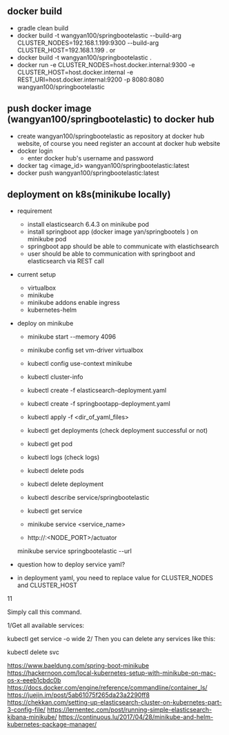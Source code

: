 
## docker build 
- gradle clean build 
- docker build  -t wangyan100/springbootelastic --build-arg CLUSTER_NODES=192.168.1.199:9300 --build-arg CLUSTER_HOST=192.168.1.199 .
or 
- docker build  -t wangyan100/springbootelastic . 
- docker run -e CLUSTER_NODES=host.docker.internal:9300 -e CLUSTER_HOST=host.docker.internal -e REST_URI=host.docker.internal:9200 -p 8080:8080 wangyan100/springbootelastic
## push docker image (wangyan100/springbootelastic) to docker hub
- create wangyan100/springbootelastic as repository at docker hub website, of course you need register an account at docker hub website
- docker login
  - enter docker hub's username and password 
- docker tag <image_id> wangyan100/springbootelastic:latest 
- docker push wangyan100/springbootelastic:latest

## deployment on k8s(minikube locally)

- requirement 
  - install elasticsearch 6.4.3  on minikube pod
  - install springboot app (docker image yan/springbootels ) on minikube pod
  - springboot app should be able to communicate with elastichsearch 
  - user should be able to communication with springboot and elasticsearch via REST call

- current setup
  - virtualbox 
  - minikube
  - minikube addons enable ingress
  - kubernetes-helm 
  
- deploy on minikube
  - minikube start --memory 4096
  - minikube config set vm-driver virtualbox
  - kubectl config use-context minikube
  - kubectl cluster-info
  
  - kubectl create -f elasticsearch-deployment.yaml 
  - kubectl create -f springbootapp-deployment.yaml 
  - kubectl apply -f <dir_of_yaml_files>
  - kubectl get deployments (check deployment successful or not)
  - kubectl get pod
  - kubectl logs <pod id> (check logs)
  - kubectl delete pods <pod id>
  - kubectl delete deployment <label name>
  - kubectl describe service/springbootelastic
  - kubectl get service
  - minikube service <service_name>
  
  - http://<IP>:<NODE_PORT>/actuator
  
  minikube service springbootelastic --url

- question how to deploy service yaml?
- in deployment yaml, you need to replace value for CLUSTER_NODES and CLUSTER_HOST
  

11

Simply call this command.

1/Get all available services:

kubectl get service -o wide
2/ Then you can delete any services like this:

kubectl delete svc <YourServiceName>

https://www.baeldung.com/spring-boot-minikube
https://hackernoon.com/local-kubernetes-setup-with-minikube-on-mac-os-x-eeeb1cbdc0b
https://docs.docker.com/engine/reference/commandline/container_ls/ 
https://juejin.im/post/5ab61075f265da23a2290ff8
https://chekkan.com/setting-up-elasticsearch-cluster-on-kubernetes-part-3-config-file/
https://lernentec.com/post/running-simple-elasticsearch-kibana-minikube/
https://continuous.lu/2017/04/28/minikube-and-helm-kubernetes-package-manager/